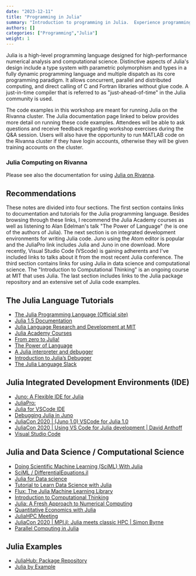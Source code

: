 ```yaml
---
date: "2023-12-11"
title: "Programming in Julia"
summary: "Introduction to programming in Julia.  Experience programming in some other language is helpful but not required."
authors: []
categories: ["Programming","Julia"]
weight: 1
---
```


Julia is a high-level programming language designed for high-performance numerical analysis and computational science. Distinctive aspects of Julia's design include a type system with parametric polymorphism and types in a fully dynamic programming language and multiple dispatch as its core programming paradigm. It allows concurrent, parallel and distributed computing, and direct calling of C and Fortran libraries without glue code. A just-in-time compiler that is referred to as "just-ahead-of-time" in the Julia community is used.

The code examples in this workshop are meant for running Julia on the Rivanna cluster. The Julia documentation page linked to below provides more detail on running these code examples. Attendees will be able to ask questions and receive feedback regarding workshop exercises during the Q&A session. Users will also have the opportunity to run MATLAB code on the Rivanna cluster if they have login accounts, otherwise they will be given training accounts on the cluster.

### Julia Computing on Rivanna

Please see also the documentation for using [Julia on Rivanna](https://www.rc.virginia.edu/userinfo/rivanna/software/julia/).

## Recommendations

These notes are divided into four sections. The first section contains links to documentation and tutorials for the Julia programming language. Besides browsing through these links, I recommend the Julia Academy courses as well as listening to Alan Edelman's talk "The Power of Language" (he is one of the authors of Julia). The next section is on integrated development environments for writing Julia code. Juno using the Atom editor is popular and the JuliaPro link includes Julia and Juno in one download. More recently, Visual Studio Code (VScode) is gaining adherents and I've included links to talks about it from the most recent Julia conference. The third section contains links for using Julia in data science and computational science. The "Introduction to Computational Thinking" is an ongoing course at MIT that uses Julia. The last section includes links to the Julia package repository and an extensive set of Julia code examples.


## The Julia Language Tutorials

* [The Julia Programming Language (Official site)](https://julialang.org/)
* [Julia 1.5 Documentation](https://docs.julialang.org/en/v1/)
* [Julia Language Research and Development at MIT](https://julia.mit.edu/)
* [Julia Academy Courses](https://juliaacademy.com/)
* [From zero to Julia!](https://techytok.com/from-zero-to-julia/)
* [The Power of Language](https://www.youtube.com/watch?v=nwdGsz4rc3Q)
* [A Julia interpreter and debugger](https://julialang.org/blog/2019/03/debuggers/)
* [Introduction to Julia’s Debugger](http://webpages.csus.edu/fitzgerald/julia-debugger-tutorial/)
* [The Julia Language Slack](https://julialang.org/slack/)

## Julia Integrated Development Environments (IDE)

* [Juno: A Flexible IDE for Julia](https://junolab.org/)
* [JuliaPro:](https://juliacomputing.com/products/juliapro)
* [Julia for VSCode IDE](https://www.julia-vscode.org/)
* [Debugging Julia in Juno](http://docs.junolab.org/latest/man/debugging/)
* [JuliaCon 2020 | (Juno 1.0) VSCode for Julia 1.0](https://www.youtube.com/watch?v=rQ7D1lXt3GM&list=PLP8iPy9hna6Tl2UHTrm4jnIYrLkIcAROR&index=2)
* [JuliaCon 2020 | Using VS Code for Julia development | David Anthoff](https://www.youtube.com/watch?v=IdhnP00Y1Ks&list=PLP8iPy9hna6Tl2UHTrm4jnIYrLkIcAROR&index=152)
* [Visual Studio Code](https://code.visualstudio.com/)

## Julia and Data Science / Computational Science

* [Doing Scientific Machine Learning (SciML) With Julia](https://live.juliacon.org/talk/C9FGPP)
* [SciML / DifferentialEquations.jl](https://github.com/SciML/DifferentialEquations.jl)
* [Julia for Data science](https://ucidatascienceinitiative.github.io/IntroToJulia/)
* [Tutorial to Learn Data Science with Julia](https://www.analyticsvidhya.com/blog/2017/10/comprehensive-tutorial-learn-data-science-julia-from-scratch/)
* [Flux: The Julia Machine Learning Library](https://fluxml.ai/Flux.jl/stable/)
* [Introduction to Computational Thinking](https://computationalthinking.mit.edu/Fall20/)
* [Julia: A Fresh Approach to Numerical Computing](https://julialang.org/assets/research/julia-fresh-approach-BEKS.pdf)
* [Quantitative Economics with Julia](https://julia.quantecon.org/index_toc.html)
* [JuliaHPC Meeting](https://discourse.julialang.org/t/juliahpc-meeting/49093)
* [JuliaCon 2020 | MPI.jl: Julia meets classic HPC | Simon Byrne](https://www.youtube.com/watch?v=pV-8YqfOxQE&list=PLP8iPy9hna6Tl2UHTrm4jnIYrLkIcAROR&index=88)
* [Parallel Computing in Julia](https://docs.julialang.org/en/v1/manual/parallel-computing/)

## Julia Examples

* [JuliaHub: Package Repository](https://juliahub.com/ui/Home)
* [Julia by Example](https://juliabyexample.helpmanual.io/)
